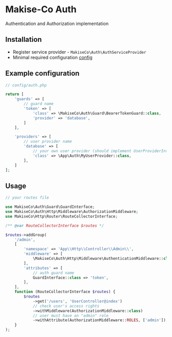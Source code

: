 # Makise-Co Auth
Authentication and Authorization implementation

## Installation
* Register service provider - `MakiseCo\Auth\AuthServiceProvider`
* Minimal required configuration [config](config)

## Example configuration
```php
// config/auth.php

return [
    'guards' => [
        // guard name
        'token' => [
            'class' => \MakiseCo\Auth\Guard\BearerTokenGuard::class,
            'provider' => 'database',
        ]
    ],

    'providers' => [
        // user provider name
        'database' => [
            // your own user provider (should implement UserProviderInterface)
            'class' => \App\Auth\MyUserProvider::class,
        ],
    ]
];
```

## Usage
```php
// your routes file

use MakiseCo\Auth\Guard\GuardInterface;
use MakiseCo\Auth\Http\Middleware\AuthorizationMiddleware;
use MakiseCo\Http\Router\RouteCollectorInterface;

/** @var RouteCollectorInterface $routes */

$routes->addGroup(
    '/admin',
    [
        'namespace' => 'App\\Http\\Controller\\Admin\\',
        'middleware' => [
            \MakiseCo\Auth\Http\Middleware\AuthenticationMiddleware::class,
        ],
        'attributes' => [
            // auth guard name
            GuardInterface::class => 'token',
        ],
    ],
    function (RouteCollectorInterface $routes) {
        $routes
            ->get('/users', 'UserController@index')
            // check user's access rights
            ->withMiddleware(AuthorizationMiddleware::class)
            // user must have an "admin" role
            ->withAttribute(AuthorizationMiddleware::ROLES, ['admin']);
    }
);
```
